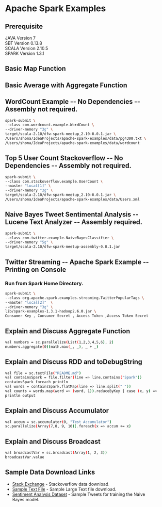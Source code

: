 # Apache Spark Examples

## Prerequisite
JAVA Version 7  
SBT Version 0.13.8  
SCALA Version 2.10.5  
SPARK Version 1.3.1  

## Basic Map Function

## Basic Average with Aggregate Function

## WordCount Example -- No Dependencies -- Assembly not required.
```sh
spark-submit \
--class com.wordcount.example.WordCount \
--driver-memory "3g" \
target/scala-2.10/dfw-spark-meetup_2.10-0.0.1.jar \
/Users/shona/IdeaProjects/apache-spark-examples/data/pg4300.txt \
/Users/shona/IdeaProjects/apache-spark-examples/data/wordcount
```
## Top 5 User Count Stackoverflow -- No Dependencies -- Assembly not required.
```sh
spark-submit \
--class com.stackoverflow.example.UserCount \
--master "local[1]" \
--driver-memory "3g" \
target/scala-2.10/dfw-spark-meetup_2.10-0.0.1.jar \
/Users/shona/IdeaProjects/apache-spark-examples/data/Users.xml
```

## Naive Bayes Tweet Sentimental Analysis -- Lucene Text Analyzer -- Assembly required.
```sh
spark-submit \
--class com.twitter.example.NaiveBayesClassifier \
--driver-memory "5g" \
target/scala-2.10/dfw-spark-meetup-assembly-0.0.1.jar
```

## Twitter Streaming -- Apache Spark Example -- Printing on Console
### Run from Spark Home Directory.
```sh
spark-submit \
--class org.apache.spark.examples.streaming.TwitterPopularTags \
--master "local[2]"  \
--driver-memory "3g" \
lib/spark-examples-1.3.1-hadoop2.6.0.jar \
Consumer Key , Consumer Secret , Access Token ,Access Token Secret
```

## Explain and Discuss Aggregate Function
```sh
val numbers = sc.parallelize(List(1,2,3,4,5,6), 2)
numbers.aggregate(0)(math.max(_, _), _ + _)
```
## Explain and Discuss RDD and toDebugString
```sh
val file = sc.textFile("README.md")
val containsSpark = file.filter(line => line.contains("Spark"))
containsSpark foreach println
val words = containsSpark.flatMap(line => line.split(" "))
val counts = words.map(word => (word, 1)).reduceByKey { case (x, y) => x + y }
println output
```
## Explain and Discuss Accumulator
```sh
val accum = sc.accumulator(0, "Test Accumulator")
sc.parallelize(Array(7,8, 9, 10)).foreach(x => accum += x)
```
## Explain and Discuss Broadcast
```sh
val broadcastVar = sc.broadcast(Array(1, 2, 3))
broadcastVar.value
```

## Sample Data Download Links
* [Stack Exchange] - Stackoverflow data download.
* [Sample Text File] - Sample Large Text file download.
* [Sentiment Analysis Dataset] - Sample Tweets for training the Naive Bayes model.


[Stack Exchange]:https://archive.org/details/stackexchange
[Sample Text File]:http://www.gutenberg.org/ebooks/4300
[Sentiment Analysis Dataset]:http://thinknook.com/wp-content/uploads/2012/09/Sentiment-Analysis-Dataset.zip